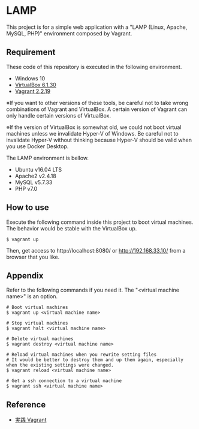# LAMP

This project is for a simple web application with a "LAMP (Linux, Apache, MySQL, PHP)" environment composed by Vagrant.

## Requirement
These code of this repository is executed in the following environment.
- Windows 10
- [VirtualBox 6.1.30](https://www.virtualbox.org/wiki/Downloads)
- [Vagrant 2.2.19](https://www.vagrantup.com/downloads)

※If you want to other versions of these tools, be careful not to take wrong combinations of Vagrant and VirtualBox. A certain version of Vagrant can only handle certain versions of VirtualBox.

※If the version of VirtualBox is somewhat old, we could not boot virtual machines unless we invalidate Hyper-V of Windows. Be careful not to invalidate Hyper-V without thinking because Hyper-V should be valid when you use Docker Desktop.

The LAMP environment is bellow.
- Ubuntu v16.04 LTS
- Apache2 v2.4.18
- MySQL v5.7.33
- PHP v7.0

## How to use

Execute the following command inside this project to boot virtual machines. The behavior would be stable with the VirtualBox up.

```
$ vagrant up
```

Then, get access to
http://localhost:8080/
or
http://192.168.33.10/
from a browser that you like.

## Appendix
Refer to the following commands if you need it. The "\<virtual machine name\>" is an option.
```
# Boot virtual machines
$ vagrant up <virtual machine name>

# Stop virtual machines
$ vagrant halt <virtual machine name>

# Delete virtual machines
$ vagrant destroy <virtual machine name>

# Reload virtual machines when you rewrite setting files
# It would be better to destroy them and up them again, especially when the existing settings were changed.
$ vagrant reload <virtual machine name>

# Get a ssh connection to a virtual machine
$ vagrant ssh <virtual machine name>
```

## Reference
- [実践 Vagrant](https://www.amazon.co.jp/%E5%AE%9F%E8%B7%B5-Vagrant-Mitchell-Hashimoto/dp/4873116651/ref=sr_1_1?__mk_ja_JP=%E3%82%AB%E3%82%BF%E3%82%AB%E3%83%8A&crid=1ADA8SPDC3ZLU&keywords=vagrant&qid=1640352785&sprefix=vagran%2Caps%2C191&sr=8-1)
